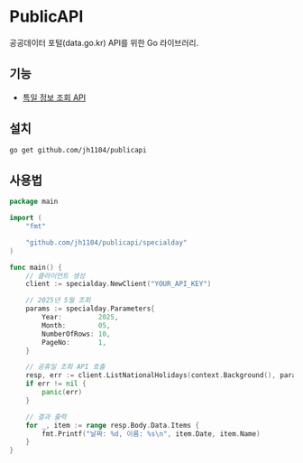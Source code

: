 # PublicAPI

공공데이터 포털(data.go.kr) API를 위한 Go 라이브러리.

## 기능

* [특일 정보 조회 API](https://www.data.go.kr/data/15012690/openapi.do)

## 설치

```bash
go get github.com/jh1104/publicapi
```

## 사용법

```go
package main

import (
    "fmt"

    "github.com/jh1104/publicapi/specialday"
)

func main() {
    // 클라이언트 생성
    client := specialday.NewClient("YOUR_API_KEY")

	// 2025년 5월 조회
	params := specialday.Parameters{
		Year:         2025,
		Month:        05,
		NumberOfRows: 10,
		PageNo:       1,
	}

    // 공휴일 조회 API 호출
	resp, err := client.ListNationalHolidays(context.Background(), params)
	if err != nil {
		panic(err)
	}

	// 결과 출력
	for _, item := range resp.Body.Data.Items {
		fmt.Printf("날짜: %d, 이름: %s\n", item.Date, item.Name)
	}
}
```
